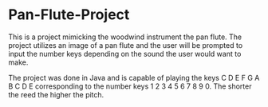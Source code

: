 # Pan-Flute-Project
This is a project mimicking the woodwind instrument the pan flute. The project utilizes an image of a pan flute and the user will be prompted to input the number keys depending on the sound the user would want to make.  

The project was done in Java and is capable of playing the keys C D E F G A B C D E corresponding to the number keys 1 2 3 4 5 6 7 8 9 0. The shorter the reed the higher the pitch.
